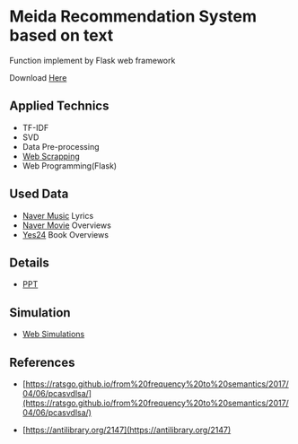 # Meida Recommendation System based on text

Function implement by Flask web framework

Download [Here](https://drive.google.com/open?id=1_WEQbAzLcl6tz8SUknZ9diKH2cus-0-D)

## Applied Technics
- TF-IDF
- SVD
- Data Pre-processing
- [Web Scrapping](https://github.com/vctr7/Web_Crawling)
- Web Programming(Flask)

## Used Data

- [Naver Music](https://vibe.naver.com/today) Lyrics
- [Naver Movie](https://movie.naver.com/) Overviews
- [Yes24](http://www.yes24.com/Main/default.aspx) Book Overviews

## Details

- [PPT](https://github.com/vctr7/Recommedation_Sys/blob/master/ppt/recommendation%20system.pdf)

## Simulation

- [Web Simulations](https://drive.google.com/drive/folders/1Vp3hlF5r-v-ARNDiaxW_emEwBOLYZZd9)


## References

- [https://ratsgo.github.io/from%20frequency%20to%20semantics/2017/04/06/pcasvdlsa/](https://ratsgo.github.io/from%20frequency%20to%20semantics/2017/04/06/pcasvdlsa/)

- [https://antilibrary.org/2147](https://antilibrary.org/2147)
